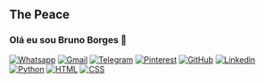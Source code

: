 ## The Peace

### Olá eu sou Bruno Borges 🤙

[![Whatsapp](https://img.shields.io/badge/WhatsApp-25D366?style=for-the-badge&logo=whatsapp&logoColor=white)](https://www.palmeiras.com.br/historia/)
[![Gmail](https://img.shields.io/badge/Gmail-D14836?style=for-the-badge&logo=gmail&logoColor=white)](https://www.palmeiras.com.br/historia/)
[![Telegram](https://img.shields.io/badge/Telegram-2CA5E0?style=for-the-badge&logo=telegram&logoColor=white)](https://www.palmeiras.com.br/historia/)
[![Pinterest](https://aleen42.github.io/badges/src/pinterest.svg)](https://www.palmeiras.com.br/historia/)
[![GitHub](https://img.shields.io/badge/GitHub-100000?style=for-the-badge&logo=github&logoColor=white)](https://www.palmeiras.com.br/historia/)
[![Linkedin](https://img.shields.io/badge/LinkedIn-0077B5?style=for-the-badge&logo=linkedin&logoColor=white)](https://www.palmeiras.com.br/historia/)
[![Python](https://img.shields.io/badge/Python-3776AB?style=for-the-badge&logo=python&logoColor=white)](https://www.palmeiras.com.br/historia/)
[![HTML](https://img.shields.io/badge/HTML-239120?style=for-the-badge&logo=html5&logoColor=white)](https://www.palmeiras.com.br/historia/)
[![CSS](https://img.shields.io/badge/CSS-239120?&style=for-the-badge&logo=css3&logoColor=white)](https://www.palmeiras.com.br/historia/)



